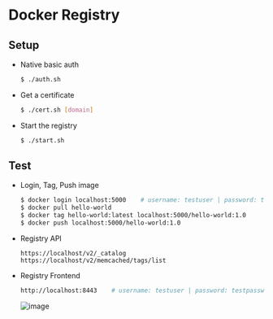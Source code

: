 # Docker Registry

## Setup

- Native basic auth
  ```bash
  $ ./auth.sh
  ```
- Get a certificate
  ```bash
  $ ./cert.sh [domain]
  ```
- Start the registry
  ```bash
  $ ./start.sh
  ```

## Test

- Login, Tag, Push image
  ```bash
  $ docker login localhost:5000    # username: testuser | password: testpassword
  $ docker pull hello-world
  $ docker tag hello-world:latest localhost:5000/hello-world:1.0
  $ docker push localhost:5000/hello-world:1.0
  ```
- Registry API
  ```
  https://localhost/v2/_catalog
  https://localhost/v2/memcached/tags/list
  ```
- Registry Frontend
  ```bash
  http://localhost:8443    # username: testuser | password: testpassword
  ```
  ![image](https://user-images.githubusercontent.com/5584709/77814769-cf3ea680-70e6-11ea-85c5-3cda1bd5db59.png)
